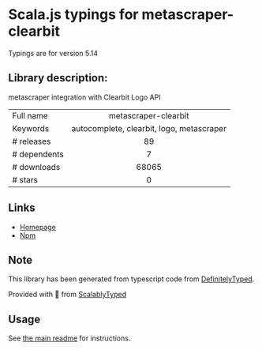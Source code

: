 
# Scala.js typings for metascraper-clearbit

Typings are for version 5.14

## Library description:
metascraper integration with Clearbit Logo API

|                    |                 |
| ------------------ | :-------------: |
| Full name          | metascraper-clearbit |
| Keywords           | autocomplete, clearbit, logo, metascraper |
| # releases         | 89 |
| # dependents       | 7 |
| # downloads        | 68065 |
| # stars            | 0 |

## Links
- [Homepage](https://nicedoc.io/microlinkhq/metascraper/packages/metascraper-clearbit)
- [Npm](https://www.npmjs.com/package/metascraper-clearbit)
    


## Note
This library has been generated from typescript code from [DefinitelyTyped](https://definitelytyped.org).

Provided with :purple_heart: from [ScalablyTyped](https://github.com/oyvindberg/ScalablyTyped)

## Usage
See [the main readme](../../readme.md) for instructions.


